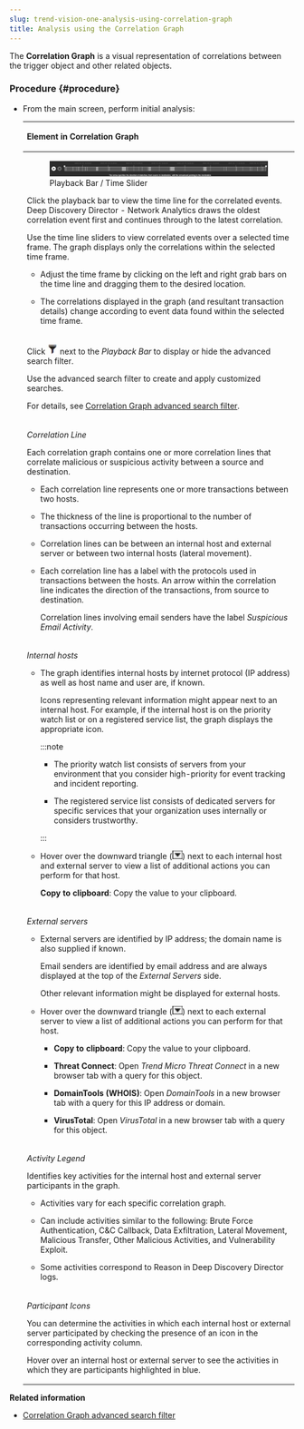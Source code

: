 ```yaml
---
slug: trend-vision-one-analysis-using-correlation-graph
title: Analysis using the Correlation Graph
---
```


The **Correlation Graph** is a visual representation of correlations between the trigger object and other related objects.

### Procedure {#procedure}

- From the main screen, perform initial analysis:

  <table>
  <colgroup>
  <col style="width: 100%" />
  </colgroup>
  <thead>
  <tr>
  <th><p>Element in Correlation Graph</p></th>
  </tr>
  </thead>
  <tbody>
  <tr>
  <td><figure>
  <img src="./images/Workbench_network_analytics_-_time_slider=GUID-E1354CE0-BE65-4002-99D4-6A8C555AD587=1=en-us=Low.webp" />
  <figcaption>Playback Bar / Time Slider</figcaption>
  </figure>
  <p>Click the playback bar to view the time line for the correlated events. Deep Discovery Director - Network Analytics draws the oldest correlation event first and continues through to the latest correlation.</p>
  <p>Use the time line sliders to view correlated events over a selected time frame. The graph displays only the correlations within the selected time frame.</p>
  <ul>
  <li><p>Adjust the time frame by clicking on the left and right grab bars on the time line and dragging them to the desired location.</p></li>
  <li><p>The correlations displayed in the graph (and resultant transaction details) change according to event data found within the selected time frame.</p></li>
  </ul></td>
  </tr>
  <tr>
  <td><p>Click <img src="./images/dddna_graph_filter=GUID-1A803C70-BBB6-4F2B-BF16-6B5CFFFAC409=1=en-us=Low.webp" /> next to the <em>Playback Bar</em> to display or hide the advanced search filter.</p>
  <p>Use the advanced search filter to create and apply customized searches.</p>
  <p>For details, see <a href="trend-vision-one-correlation-graph-advanced-search">Correlation Graph advanced search filter</a>.</p></td>
  </tr>
  <tr>
  <td><p><em>Correlation Line</em></p>
  <p>Each correlation graph contains one or more correlation lines that correlate malicious or suspicious activity between a source and destination.</p>
  <ul>
  <li><p>Each correlation line represents one or more transactions between two hosts.</p></li>
  <li><p>The thickness of the line is proportional to the number of transactions occurring between the hosts.</p></li>
  <li><p>Correlation lines can be between an internal host and external server or between two internal hosts (lateral movement).</p></li>
  <li><p>Each correlation line has a label with the protocols used in transactions between the hosts. An arrow within the correlation line indicates the direction of the transactions, from source to destination.</p>
  <p>Correlation lines involving email senders have the label <em>Suspicious Email Activity</em>.</p></li>
  </ul></td>
  </tr>
  <tr>
  <td><p><em>Internal hosts</em></p>
  <ul>
  <li><p>The graph identifies internal hosts by internet protocol (IP address) as well as host name and user are, if known.</p>
  <p>Icons representing relevant information might appear next to an internal host. For example, if the internal host is on the priority watch list or on a registered service list, the graph displays the appropriate icon.</p>
  

  :::note
  
  <ul>
  <li><p>The priority watch list consists of servers from your environment that you consider high-priority for event tracking and incident reporting.</p></li>
  <li><p>The registered service list consists of dedicated servers for specific services that your organization uses internally or considers trustworthy.</p></li>
  </ul>
  

  :::

  </li>
  <li><p>Hover over the downward triangle (<img src="./images/dddna_graph_icon_plus=GUID-674BF3B2-46AB-4463-AEB9-658F8598E69D=2=en-us=Low.webp" />) next to each internal host and external server to view a list of additional actions you can perform for that host.</p>
  <p><strong>Copy to clipboard</strong>: Copy the value to your clipboard.</p></li>
  </ul></td>
  </tr>
  <tr>
  <td><p><em>External servers</em></p>
  <ul>
  <li><p>External servers are identified by IP address; the domain name is also supplied if known.</p>
  <p>Email senders are identified by email address and are always displayed at the top of the <em>External Servers</em> side.</p>
  <p>Other relevant information might be displayed for external hosts.</p></li>
  <li><p>Hover over the downward triangle (<img src="./images/dddna_graph_icon_plus=GUID-674BF3B2-46AB-4463-AEB9-658F8598E69D=2=en-us=Low.webp" />) next to each external server to view a list of additional actions you can perform for that host.</p>
  <ul>
  <li><p><strong>Copy to clipboard</strong>: Copy the value to your clipboard.</p></li>
  <li><p><strong>Threat Connect</strong>: Open <em>Trend Micro Threat Connect</em> in a new browser tab with a query for this object.</p></li>
  <li><p><strong>DomainTools (WHOIS)</strong>: Open <em>DomainTools</em> in a new browser tab with a query for this IP address or domain.</p></li>
  <li><p><strong>VirusTotal</strong>: Open <em>VirusTotal</em> in a new browser tab with a query for this object.</p></li>
  </ul></li>
  </ul></td>
  </tr>
  <tr>
  <td><p><em>Activity Legend</em></p>
  <p>Identifies key activities for the internal host and external server participants in the graph.</p>
  <ul>
  <li><p>Activities vary for each specific correlation graph.</p></li>
  <li><p>Can include activities similar to the following: Brute Force Authentication, C&amp;C Callback, Data Exfiltration, Lateral Movement, Malicious Transfer, Other Malicious Activities, and Vulnerability Exploit.</p></li>
  <li><p>Some activities correspond to Reason in Deep Discovery Director logs.</p></li>
  </ul></td>
  </tr>
  <tr>
  <td><p><em>Participant Icons</em></p>
  <p>You can determine the activities in which each internal host or external server participated by checking the presence of an icon in the corresponding activity column.</p>
  <p>Hover over an internal host or external server to see the activities in which they are participants highlighted in blue.</p></td>
  </tr>
  </tbody>
  </table>

**Related information**

- [Correlation Graph advanced search filter](correlation-graph-advanced-search.md "Use the advanced search filter to create and apply customized searches.")
